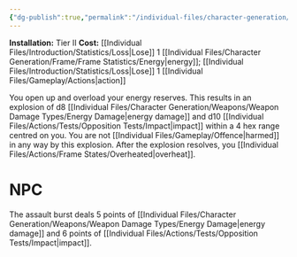 ```yaml
---
{"dg-publish":true,"permalink":"/individual-files/character-generation/expansion-modules/tier-ii/assault-burst-module/"}
---
```


**Installation:** Tier II
**Cost:** [[Individual Files/Introduction/Statistics/Loss\|Lose]] 1 [[Individual Files/Character Generation/Frame/Frame Statistics/Energy\|energy]]; [[Individual Files/Introduction/Statistics/Loss\|Lose]] 1 [[Individual Files/Gameplay/Actions\|action]]

You open up and overload your energy reserves. This results in an explosion of d8 [[Individual Files/Character Generation/Weapons/Weapon Damage Types/Energy Damage\|energy damage]] and d10 [[Individual Files/Actions/Tests/Opposition Tests/Impact\|impact]] within a 4 hex range centred on you. You are not [[Individual Files/Gameplay/Offence\|harmed]] in any way by this explosion. After the explosion resolves, you [[Individual Files/Actions/Frame States/Overheated\|overheat]].

# NPC
The assault burst deals 5 points of [[Individual Files/Character Generation/Weapons/Weapon Damage Types/Energy Damage\|energy damage]] and 6 points of [[Individual Files/Actions/Tests/Opposition Tests/Impact\|impact]].